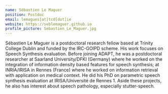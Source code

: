 ```yaml
---
name: Sébastien Le Maguer
position: Postdoc
email: lemagues[at]tcd[dot]ie
website: https://seblemaguer.github.io
profile_picture: Sebastien_Le_Maguer.jpg
---
```


Sébastien Le Maguer is a postdoctoral research fellow based at Trinity College Dublin and funded by the IRC-GOIPD scheme. His work focuses on Speech Synthesis evaluation. Before joining ADAPT, he was a postdoctoral researcher at Saarland University/DFKI (Germany) where he worked on the integration of information density based features for speech synthesis; at INRIA/IRISA in Rennes (France) where he worked on information retrieval with application on medical context. He did his PhD on parametric speech synthesis evaluation at IRISA/Université de Rennes 1. Aside these projects, he also has interest about speech pathology, especially stutter-speech.
